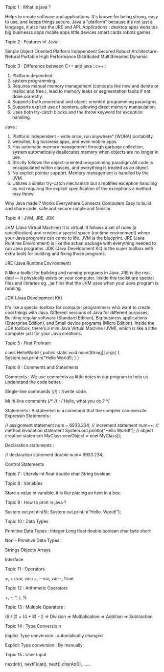Topic 1 : What is java ?

Helps to create software and applications.
It's known for being strong, easy to use, and keeps things secure.
Java a "platform" because it's not just a language, it also has the JRE and API.
Applications :
desktop apps
websites
big businesss apps
mobile apps
little devices
smart cards
robots
games

Topic 2 : Features of Java :

Simple 
Object Oriented
Platform Independent
Secured
Robust
Architecture-Netural
Portable
High Performance
Distributed
Multithreaded
Dynamic

Tpoic 3 : Difference between C++ and java :
c++ :
1. Platform dependent.
2. system programming.
3. Requires manual memory management (concepts like new and delete or malloc and free.), lead to memory leaks or segmentation faults if not done correctly.
4. Supports both procedural and object-oriented programming paradigms.
5. Supports explicit use of pointers, allowing direct memory manipulation.
6. Uses both try-catch blocks and the throw keyword for
exception handling.

Java : 
1. Platform independent - write once, run anywhere" (WORA) portability.
2. websites, big business apps, and even mobile apps.
3. Has automatic memory management through garbage collection, system automatically deallocates memory when objects are no longer in use.
4. Strictly follows the object-oriented programming paradigm.All code is encapsulated within classes, and everything is treated as an object.
5. No explicit pointer support. Memory management is handled by the JVM.
6. Utilizes a similar try-catch mechanism but simplifies exception handling by not requiring the explicit specification of the exceptions a method may throw.

Why Java made ?
Works Everywhere
Connects Computers
Easy to build and share code.
safe and secure
simple and familiar

Topic 4 : JVM, JRE, JDK

JVM (Java Virtual Machine)
It is virtual.
It follows a set of rules (a specification) and creates a special space (runtime environment) where your Java programs can come to life. 
JVM is the blueprint.
JRE (Java Runtime Environment) is like the actual package with everything needed to run Java programs.
JDK (Java Development Kit) is the super toolbox with extra tools for building and fixing those programs.

JRE (Java Runtime Environment)

It like a toolkit for building and running programs in Java.
JRE is the real deal — it physically exists on your computer. Inside this toolkit are special files and libraries eg. ,jar files that the JVM uses when your Java program is running.

JDK (Jvaa Development Kit)

It's like a special toolbox for computer programmers who want to create cool things with Java.
Different versions of Java for different purposes,
Building regular software (Standard Edition),
Big business applications (Enterprise Edition), and
Small device programs (Micro Edition).
Inside the JDK toolbox, there's a mini Java Virtual Machine (JVM), which is like a little computer just for your Java creations. 

Topic 5 : First Prohram

class HelloWorld {
    public static void main(String[] args) {
        System.out.println("Hello World!);
    }
}

Topic 6 : Comments and Statements

Comments : We use comments as little notes in our program to help us understand the code better.

Single-line commands (//) : 
    //write code.

Multi-line comments (/*  */) :
    /* Hello,
       what you do ? */

Statements : A statement is a command that the compiler can execute.
Expressin Statements :

// assignment statement
num = 8933.234;
// increment statement
num++;
// method invocation statement
System.out.println("Hello World!");
// object creation statement
MyClass newObject = new MyClass();

Declaration statements :

// declaration statement
double num= 8933.234;

Control Statements

Topic 7 : Literals
int
float
double
char
String
boolean

Topic 8 : Variables

Store a value in varaible, it is like placing an item in a box.

Topic 9 : How to print in java ?

System.out.println(5);
System.out.println(“Hello, World!”);


Topic 10 : Data Types

Primitive Data Types :
Integer
Long
float
double
boolean
char
byte
short

Non - Primitive Data Types :

Strings
Objects
Arrays

Interface

Topic 11 : Operators

=, ++var, var++, --var, var--, !true

Topic 12 : Arithmetic Operators

+, -, *, /, %

Topic 13 : Multiple Operators :

(6 / 2) + (4 * 8) - 2
=> Division
=> Multiplication
=> Addition
=> Subtraction

Topic 14 : Type Conversio n

Implict Type conversion : automatically changed

Explicit Type conversion : By manually

Topic 15 : User Input

nextInt(),
nextFloat(),
next().charAt(0),
......